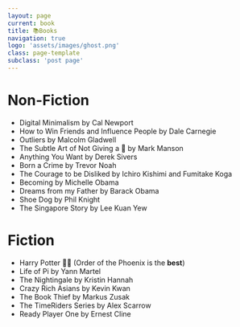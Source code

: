 ```yaml
---
layout: page
current: book
title: 📚Books
navigation: true
logo: 'assets/images/ghost.png'
class: page-template
subclass: 'post page'
---
```


# Non-Fiction

- Digital Minimalism by Cal Newport
-  How to Win Friends and Influence People by Dale Carnegie
-  Outliers by Malcolm Gladwell
-  The Subtle Art of Not Giving a 💩 by Mark Manson
- Anything You Want by Derek Sivers
- Born a Crime by Trevor Noah
- The Courage to be Disliked by Ichiro Kishimi and Fumitake Koga
- Becoming by Michelle Obama
- Dreams from my Father by Barack Obama
- Shoe Dog by Phil Knight
- The Singapore Story by Lee Kuan Yew


# Fiction

- Harry Potter 🧙‍♂️ (Order of the Phoenix is the **best**)
- Life of Pi by Yann Martel
- The Nightingale by Kristin Hannah
- Crazy Rich Asians by Kevin Kwan
- The Book Thief by Markus Zusak
- The TimeRiders Series by Alex Scarrow
- Ready Player One by Ernest Cline

